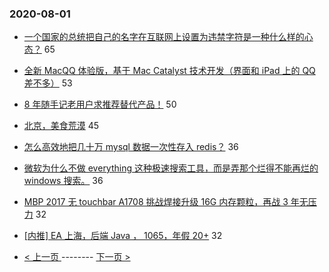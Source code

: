 ### 2020-08-01 
- [一个国家的总统把自己的名字在互联网上设置为违禁字符是一种什么样的心态？](https://www.v2ex.com/t/694799) 65
- [全新 MacQQ 体验版，基于 Mac Catalyst 技术开发（界面和 iPad 上的 QQ 差不多）](https://www.v2ex.com/t/694752) 53
- [8 年随手记老用户求推荐替代产品！](https://www.v2ex.com/t/694774) 50
- [北京，美食荒漠](https://www.v2ex.com/t/694725) 45
- [怎么高效地把几十万 mysql 数据一次性存入 redis？](https://www.v2ex.com/t/694784) 36
- [微软为什么不做 everything 这种极速搜索工具，而是弄那个烂得不能再烂的 windows 搜索。](https://www.v2ex.com/t/694827) 36
- [MBP 2017 无 touchbar A1708 挑战焊接升级 16G 内存颗粒，再战 3 年无压力](https://www.v2ex.com/t/694826) 32
- [[内推] EA 上海，后端 Java ， 1065，年假 20+](https://www.v2ex.com/t/694741) 32 

- [ < 上一页 ](https://github.com/able8/v2ex-hot-record/blob/master/2020-07-31.md) -------- [ 下一页 > ](https://github.com/able8/v2ex-hot-record/blob/master/2020-08-02.md)